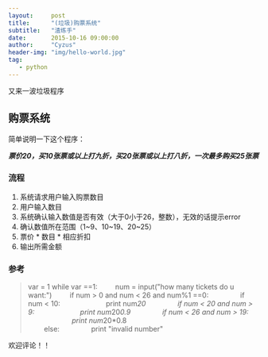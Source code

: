 ```yaml
---
layout:     post
title:      "(垃圾)购票系统" 
subtitle:   "渣练手"
date:       2015-10-16 09:00:00
author:     "Cyzus"
header-img: "img/hello-world.jpg"
tag:
   - python
---
```




又来一波垃圾程序

## 购票系统 ##
简单说明一下这个程序：

***票价20，买10张票或以上打九折，买20张票或以上打八折，一次最多购买25张票***

### 流程 ###

 1. 系统请求用户输入购票数目
 2. 用户输入数目
 3. 系统确认输入数值是否有效（大于0小于26，整数），无效的话提示error
 4. 确认数值所在范围（1~9、10~19、20~25）
 5. 票价 * 数目 * 相应折扣
 6. 输出所需金额
 

### 参考 ###

>var = 1
while var ==1:
&#8195;&#8195;    num = input("how many tickets do u want:")
&#8195;&#8195;    if num > 0 and num < 26 and num%1 ==0:
&#8195;&#8195;&#8195;&#8195;        if num < 10:
&#8195;&#8195;&#8195;&#8195;&#8195;&#8195;            print num*20
&#8195;&#8195;&#8195;&#8195;        if num < 20 and num > 9:
&#8195;&#8195;&#8195;&#8195;&#8195;&#8195;            print num*20*0.9
&#8195;&#8195;&#8195;&#8195;        if num < 26 and num > 19:
&#8195;&#8195;&#8195;&#8195;&#8195;&#8195;            print num*20*0.8       
 &#8195;&#8195;   else:
> &#8195;&#8195;&#8195;&#8195;       print "invalid number"

欢迎评论！！